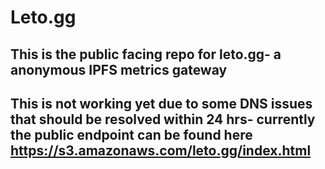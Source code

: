# Leto.gg

## This is the public facing repo for leto.gg- a anonymous IPFS metrics gateway

## This is not working yet due to some DNS issues that should be resolved within 24 hrs- currently the public endpoint can be found here https://s3.amazonaws.com/leto.gg/index.html
